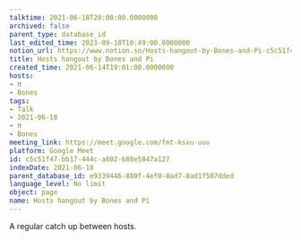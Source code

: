 ```yaml
---
talktime: 2021-06-18T20:00:00.0000000
archived: false
parent_type: database_id
last_edited_time: 2023-09-18T10:49:00.0000000
notion_url: https://www.notion.so/Hosts-hangout-by-Bones-and-Pi-c5c51f47bb17444ca802688e5847a127
title: Hosts hangout by Bones and Pi
created_time: 2021-06-14T19:01:00.0000000
hosts:
- π
- Bones
tags:
- Talk
- 2021-06-18
- π
- Bones
meeting_link: https://meet.google.com/fmt-ksxu-uuv
platform: Google Meet
id: c5c51f47-bb17-444c-a802-688e5847a127
indexDate: 2021-06-18
parent_database_id: e9339446-880f-4ef0-8ad7-8ad1f507dded
language_level: No limit
object: page
name: Hosts hangout by Bones and Pi
---
```


A regular catch up between hosts.


